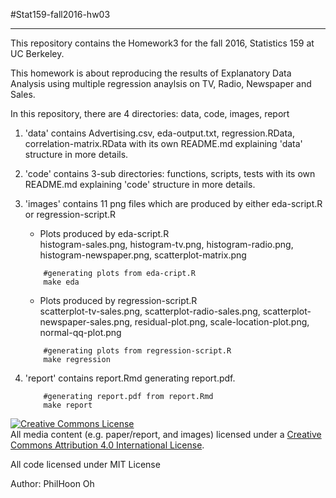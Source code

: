 #Stat159-fall2016-hw03
***

This repository contains the Homework3 for the fall 2016, Statistics 159 at UC Berkeley.

This homework is about reproducing the results of Explanatory Data Analysis using multiple regression anaylsis on TV, Radio, Newspaper and Sales.

In this repository, there are 4 directories: data, code, images, report

1. 'data' contains Advertising.csv, eda-output.txt, regression.RData, correlation-matrix.RData with its own README.md explaining 'data' structure in more details.

2. 'code' contains 3-sub directories: functions, scripts, tests with its own README.md explaining 'code' structure in more details.

3. 'images' contains 11 png files which are produced by either eda-script.R or regression-script.R

	- Plots produced by eda-script.R  
		histogram-sales.png, histogram-tv.png, histogram-radio.png, histogram-newspaper.png, scatterplot-matrix.png


	```
		#generating plots from eda-cript.R
		make eda
	```

	- Plots produced by regression-script.R  
		scatterplot-tv-sales.png, scatterplot-radio-sales.png, scatterplot-newspaper-sales.png, residual-plot.png, scale-location-plot.png, normal-qq-plot.png   
	```
		#generating plots from regression-script.R
		make regression
	```  
	

4. 'report' contains report.Rmd generating report.pdf.
	```
		#generating report.pdf from report.Rmd
		make report
	```

	

<a rel="license" href="http://creativecommons.org/licenses/by/4.0/"><img alt="Creative Commons License" style="border-width:0" src="https://i.creativecommons.org/l/by/4.0/88x31.png" /></a><br />All media content (e.g. paper/report, and images) licensed under a <a rel="license" href="http://creativecommons.org/licenses/by/4.0/">Creative Commons Attribution 4.0 International License</a>.

All code licensed under MIT License

Author: PhilHoon Oh

